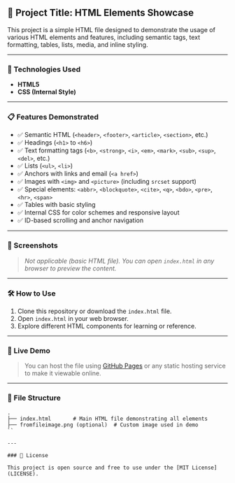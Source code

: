 ## 📄 Project Title: HTML Elements Showcase

This project is a simple HTML file designed to demonstrate the usage of various HTML elements and features, including semantic tags, text formatting, tables, lists, media, and inline styling.

---

### 🧰 Technologies Used

* **HTML5**
* **CSS (Internal Style)**

---

### 📋 Features Demonstrated

* ✅ Semantic HTML (`<header>`, `<footer>`, `<article>`, `<section>`, etc.)
* ✅ Headings (`<h1>` to `<h6>`)
* ✅ Text formatting tags (`<b>`, `<strong>`, `<i>`, `<em>`, `<mark>`, `<sub>`, `<sup>`, `<del>`, etc.)
* ✅ Lists (`<ul>`, `<li>`)
* ✅ Anchors with links and email (`<a href>`)
* ✅ Images with `<img>` and `<picture>` (including `srcset` support)
* ✅ Special elements: `<abbr>`, `<blockquote>`, `<cite>`, `<q>`, `<bdo>`, `<pre>`, `<hr>`, `<span>`
* ✅ Tables with basic styling
* ✅ Internal CSS for color schemes and responsive layout
* ✅ ID-based scrolling and anchor navigation

---

### 📸 Screenshots

> *Not applicable (basic HTML file). You can open `index.html` in any browser to preview the content.*

---

### 🛠️ How to Use

1. Clone this repository or download the `index.html` file.
2. Open `index.html` in your web browser.
3. Explore different HTML components for learning or reference.

---

### 🚀 Live Demo

> You can host the file using [GitHub Pages](https://pages.github.com/) or any static hosting service to make it viewable online.

---

### 📂 File Structure

```
.
├── index.html       # Main HTML file demonstrating all elements
├── fromfileimage.png (optional)  # Custom image used in demo
``

---

### 📜 License

This project is open source and free to use under the [MIT License](LICENSE).

